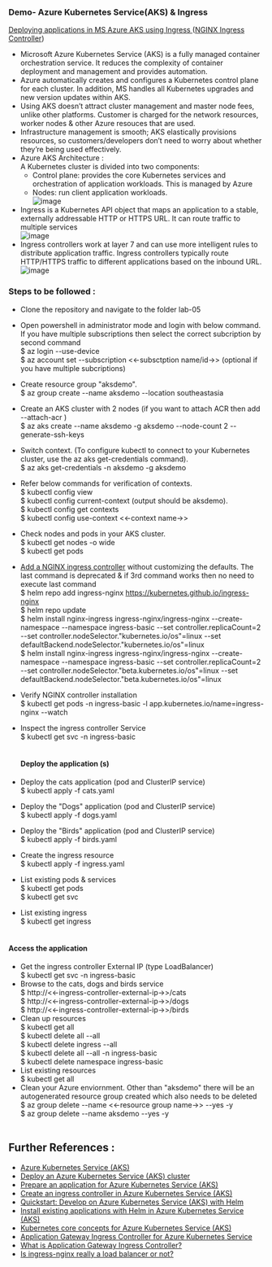 ### Demo- Azure Kubernetes Service(AKS) & Ingress <br/>
<ins> Deploying applications in MS Azure AKS using Ingress </ins> ([NGINX Ingress Controller](https://github.com/kubernetes/ingress-nginx)) <br/>
* Microsoft Azure Kubernetes Service (AKS) is a fully managed container orchestration service. It reduces the complexity of container deployment and management and provides automation.<br/>
* Azure automatically creates and configures a Kubernetes control plane for each cluster. In addition, MS handles all Kubernetes upgrades and new version updates within AKS.<br/>
* Using AKS doesn’t attract cluster management and master node fees, unlike other platforms. Customer is charged for the network resources, worker nodes & other Azure resouces that are used.<br/>
*  Infrastructure management is smooth; AKS elastically provisions resources, so customers/developers don’t need to worry about whether they’re being used effectively.<br/>
* Azure AKS Architecture : <br/>
  A Kubernetes cluster is divided into two components: <br/>
    * Control plane: provides the core Kubernetes services and orchestration of application workloads. This is managed by Azure<br/>
    * Nodes: run client application workloads.<br/>
  ![image](https://user-images.githubusercontent.com/92582005/202123073-39cee4cb-e91e-4945-98ae-a6706cffa5cc.png) <br/>
* Ingress is a Kubernetes API object that maps an application to a stable, externally addressable HTTP or HTTPS URL. It can route traffic to multiple services<br/>
  ![image](https://user-images.githubusercontent.com/92582005/202119583-b6b598ed-8d66-44b7-9ad0-cad0c3cefcf5.png) <br/>
* Ingress controllers work at layer 7 and can use more intelligent rules to distribute application traffic. Ingress controllers typically route HTTP/HTTPS traffic to different applications based on the inbound URL.<br/>
    ![image](https://user-images.githubusercontent.com/92582005/203915170-8a64780b-2c6f-4a50-b91c-c6e04fcd1e05.png)<br/>
### Steps to be followed : <br/>  
* Clone the repository and navigate to the folder lab-05 <br/>
* Open powershell in administrator mode and login with below command. If you have multiple subscriptions then select the correct subcription by second command <br/>
  $ az login --use-device <br/>
  $ az account set --subscription <<-subsctption name/id->> (optional if you have multiple subcriptions) <br/>
* Create resource group "aksdemo". <br/>
  $ az group create --name aksdemo --location southeastasia <br/>
* Create an AKS cluster with 2 nodes (if you want to attach ACR then add --attach-acr <acrName>) <br/>
  $ az aks create --name aksdemo -g aksdemo --node-count 2 --generate-ssh-keys <br/>
* Switch context. (To configure kubectl to connect to your Kubernetes cluster, use the az aks get-credentials command). <br/>
  $ az aks get-credentials -n aksdemo -g aksdemo <br/>
* Refer below commands for verification of contexts.<br/>
  $ kubectl config view <br/>
  $ kubectl config current-context (output should be aksdemo). <br/>
  $ kubectl config get contexts <br/>
  $ kubectl config use-context <<-context name->> <br/>
* Check nodes and pods in your AKS cluster. <br/>
  $ kubectl get nodes -o wide <br/>
  $ kubectl get pods <br/>
* [Add a NGINX ingress controller](https://github.com/kubernetes/ingress-nginx) without customizing the defaults. The last command is deprecated & if 3rd command works then no need to execute last command <br/>
  $ helm repo add ingress-nginx https://kubernetes.github.io/ingress-nginx <br/>
  $ helm repo update <br/>
  $ helm install nginx-ingress ingress-nginx/ingress-nginx --create-namespace --namespace ingress-basic --set controller.replicaCount=2 --set controller.nodeSelector."kubernetes\.io/os"=linux --set defaultBackend.nodeSelector."kubernetes\.io/os"=linux <br/>
  $ helm install nginx-ingress ingress-nginx/ingress-nginx --create-namespace --namespace ingress-basic --set controller.replicaCount=2 --set controller.nodeSelector."beta\.kubernetes\.io/os"=linux --set defaultBackend.nodeSelector."beta\.kubernetes\.io/os"=linux <br/>
* Verify NGINX controller installation <br/>
  $ kubectl get pods -n ingress-basic -l app.kubernetes.io/name=ingress-nginx --watch <br/>
* Inspect the ingress controller Service <br/>
  $ kubectl get svc -n ingress-basic <br/><br/>
  
  #### Deploy the application (s)
* Deploy the cats application (pod and ClusterIP service) <br/>
  $ kubectl apply -f cats.yaml <br/>
* Deploy the "Dogs" application (pod and ClusterIP service) <br/>
  $ kubectl apply -f dogs.yaml <br/>
* Deploy the "Birds" application (pod and ClusterIP service) <br/> 
  $ kubectl apply -f birds.yaml <br/>
* Create the ingress resource <br/>
  $ kubectl apply -f ingress.yaml <br/>
* List existing pods & services <br/>
  $ kubectl get pods <br/>
  $ kubectl get svc <br/>
* List existing ingress <br/>
  $ kubectl get ingress <br/>
  <br/>
#### Access the application <br/>
* Get the ingress controller External IP (type LoadBalancer) <br/>
  $ kubectl get svc -n ingress-basic <br/>
* Browse to the cats, dogs and birds service <br/>
  $ http://<<-ingress-controller-external-ip->>/cats <br/>
  $ http://<<-ingress-controller-external-ip->>/dogs <br/>
  $ http://<<-ingress-controller-external-ip->>/birds <br/>
* Clean up resources <br/>
  $ kubectl get all <br/>
  $ kubectl delete all --all <br/>
  $ kubectl delete ingress --all <br/>
  $ kubectl delete all --all -n ingress-basic <br/>
  $ kubectl delete namespace ingress-basic <br/>
* List existing resources <br/>
  $ kubectl get all <br/>
* Clean your Azure enviornment. Other than "aksdemo" there will be an autogenerated resource group created which also needs to be deleted <br/>
  $ az group delete --name <<-resource group name->> --yes -y <br/>
  $ az group delete --name aksdemo --yes -y <br/>
  <br/>
  
## Further References : <br/>
* [Azure Kubernetes Service (AKS)](https://learn.microsoft.com/en-us/azure/aks/)<br/>
* [Deploy an Azure Kubernetes Service (AKS) cluster](https://learn.microsoft.com/en-us/azure/aks/tutorial-kubernetes-deploy-cluster?tabs=azure-cli)<br/>
* [Prepare an application for Azure Kubernetes Service (AKS)](https://learn.microsoft.com/en-us/azure/aks/tutorial-kubernetes-prepare-app?source=recommendations)<br/>
* [Create an ingress controller in Azure Kubernetes Service (AKS)](https://learn.microsoft.com/en-us/azure/aks/ingress-basic?tabs=azure-cli)<br/>
* [Quickstart: Develop on Azure Kubernetes Service (AKS) with Helm](https://learn.microsoft.com/en-us/azure/aks/quickstart-helm?tabs=azure-cli)<br/>
* [Install existing applications with Helm in Azure Kubernetes Service (AKS)](https://learn.microsoft.com/en-us/azure/aks/kubernetes-helm?source=recommendations)<br/>
* [Kubernetes core concepts for Azure Kubernetes Service (AKS)](https://learn.microsoft.com/en-us/azure/aks/concepts-clusters-workloads) <br/>
* [Application Gateway Ingress Controller for Azure Kubernetes Service](https://azure.microsoft.com/en-us/blog/application-gateway-ingress-controller-for-azure-kubernetes-service/)<br/>
* [What is Application Gateway Ingress Controller?](https://learn.microsoft.com/en-us/azure/application-gateway/ingress-controller-overview)<br/>
* [Is ingress-nginx really a load balancer or not?](https://learn.microsoft.com/en-us/answers/questions/295210/is-ingress-nginx-is-really-a-load-balancer-or-not.html)<br/>
  

  
  
  

